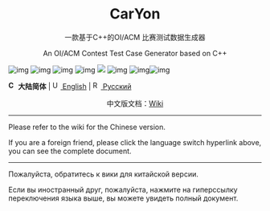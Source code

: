 <h1 align="center">CarYon</h1>
<p align="center">一款基于C++的OI/ACM 比赛测试数据生成器</p>
<p align="center">An OI/ACM Contest Test Case Generator based on C++</p>

![img](https://img.shields.io/badge/Avatar-luosw-red.svg) ![img](https://img.shields.io/github/package-json/v/luosiwei-cmd/caryon) ![img](https://img.shields.io/npm/dm/datamaker-caryon) ![img](https://img.shields.io/npm/dt/datamaker-caryon) ![](https://img.shields.io/npm/l/datamaker-caryon) ![img](https://img.shields.io/github/commit-activity/m/luosiwei-cmd/CarYon) ![img](https://img.shields.io/github/last-commit/luosiwei-cmd/CarYon)![img](https://img.shields.io/github/repo-size/luosiwei-cmd/CarYon)

**<img src="https://s.oier.in/cn.png" width="16" alt="CN" /> 大陆简体** | [<img src="https://s.oier.in/us.png" width="16" alt="US" /> English](README.en-us.md) | [<img src="https://s.oier.in/ru.png" width="16" alt="RU" /> Русский](README.ru.md)

<p align="center">中文版文档：<a href="https://github.com/luosiwei-cmd/CarYon/wiki">Wiki</a></p>

-------

Please refer to the wiki for the Chinese version. 

If you are a foreign friend, please click the language switch hyperlink above, you can see the complete document.

------

Пожалуйста, обратитесь к вики для китайской версии. 

Если вы иностранный друг, пожалуйста, нажмите на гиперссылку переключения языка выше, вы можете увидеть полный документ.

